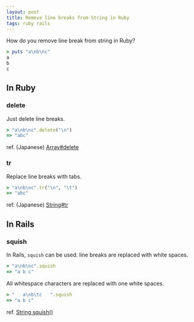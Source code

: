 ```yaml
---
layout: post
title: Remove line breaks from String in Ruby
tags: ruby rails
---
```


How do you remove line break from string in Ruby?

```rb
> puts "a\nb\nc"
a
b
c
```

## In Ruby

### delete

Just delete line breaks.

```rb
> "a\nb\nc".delete("\n")
=> "abc"
```

ref. (Japanese) [Array#delete](https://docs.ruby-lang.org/ja/latest/method/Array/i/delete.html)

### tr

Replace line breaks with tabs.

```rb
> "a\nb\nc".tr("\n", "\t")
=> "abc"
```

ref. (Japanese) [String#tr](https://docs.ruby-lang.org/ja/latest/method/String/i/tr.html)

## In Rails

### squish

In Rails, `squish` can be used. line breaks are replaced with white spaces.

```rb
> "a\nb\nc".squish
=> "a b c"
```

All whitespace characters are replaced with one white spaces.

```rb
> "   a\nb\tc   ".squish
=> "a b c"
```

ref. [String squish()](https://api.rubyonrails.org/classes/String.html#method-i-squish)

